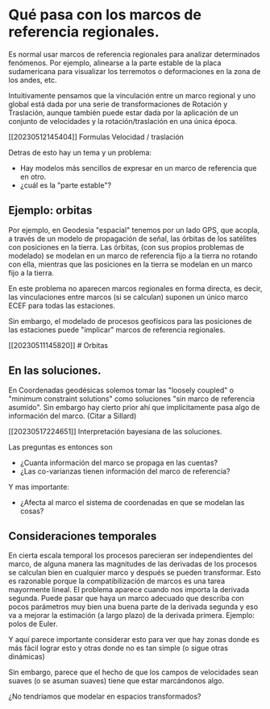 # Qué pasa con los marcos de referencia regionales.


Es normal usar marcos de referencia regionales para analizar determinados fenómenos. Por ejemplo, alinearse a la parte estable de la placa sudamericana para visualizar los terremotos o deformaciones en la zona de los andes, etc.

Intuitivamente pensamos que la vinculación entre un marco regional y uno global está dada por una serie de transformaciones de Rotación y Traslación, aunque también puede estar dada por la aplicación de un conjunto de velocidades y la rotación/traslación en una única época.

[[20230512145404]] Formulas Velocidad / traslación

Detras de esto hay un tema y un problema:

- Hay modelos más sencillos de expresar en un marco de referencia que en otro.
- ¿cuál es la "parte estable"?

## Ejemplo: orbitas

Por ejemplo, en Geodesia "espacial" tenemos por un lado GPS, que acopla, a través de un modelo de propagación de señal, las órbitas de los satélites con posiciones en la tierra. Las órbitas, (con sus propios problemas de modelado) se modelan en un marco de referencia fijo a la tierra no rotando con ella, mientras que las posiciones en la tierra se modelan en un marco fijo a la tierra.

En este problema no aparecen marcos regionales en forma directa, es decir, las vinculaciones entre marcos (si se calculan) suponen un único marco ECEF para todas las estaciones.

Sin embargo, el modelado de procesos geofísicos para las posiciones de las estaciones puede "implicar" marcos de referencia regionales.

[[20230511145820]] # Orbitas

## En las soluciones.

En Coordenadas geodésicas solemos tomar las "loosely coupled" o "minimum constraint solutions" como soluciones "sin marco de referencia asumido". Sin embargo hay cierto prior ahí que implícitamente pasa algo de información del marco. (Citar a Sillard)

[[20230517224651]] Interpretación bayesiana de las soluciones.

Las preguntas es entonces son

- ¿Cuanta información del marco se propaga en las cuentas?
- ¿Las co-varianzas tienen información del marco de referencia?

Y mas importante:

- ¿Afecta al marco el sistema de coordenadas en que se modelan las cosas?

## Consideraciones temporales

En cierta escala temporal los procesos parecieran ser independientes del marco,
de alguna manera las magnitudes de las derivadas de los procesos se calculan
bien en cualquier marco y después se pueden transformar.
Esto es razonable porque la compatibilización de marcos es una tarea mayormente
lineal.
El problema aparece cuando nos importa la derivada segunda.
Puede pasar que haya un marco adecuado que describa con pocos parámetros muy bien una buena parte de la derivada segunda y eso va a mejorar la estimación (a largo plazo) de la derivada primera. Ejemplo: polos de Euler.

Y aquí parece importante considerar esto para ver que hay zonas donde es más fácil lograr esto y otras donde no es tan simple (o sigue otras dinámicas)

Sin embargo, parece que el hecho de que los campos de velocidades sean suaves (o se asuman suaves) tiene que estar marcándonos algo.

¿No tendríamos que modelar en espacios transformados?



